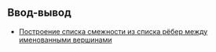 ## Ввод-вывод

* [Построение списка смежности из списка рёбер между именованными вершинами](edge-list-to-adjacency-list.cpp)

